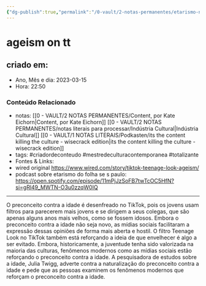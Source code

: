 ```yaml
---
{"dg-publish":true,"permalink":"/0-vault/2-notas-permanentes/etarismo-no-tiktok/","tags":["permanente","criadordeconteudo","mestredeculturacontemporanea","totalizante"],"dgHomeLink":true,"dgShowLocalGraph":true,"dgShowFileTree":true,"dgEnableSearch":true,"noteIcon":""}
---
```


# ageism on tt

## criado em: 

- Ano, Mês e dia: 2023-03-15
- Hora: 22:50

### Conteúdo Relacionado

- notas: [[0 - VAULT/2 NOTAS PERMANENTES/Content, por Kate Eichorn\|Content, por Kate Eichorn]] [[0 - VAULT/2 NOTAS PERMANENTES/notas literais para processar/Indústria Cultural\|Indústria Cultural]] [[0 - VAULT/1 NOTAS LITERAIS/Podkasten/its the content killing the culture - wisecrack edition\|its the content killing the culture - wisecrack edition]]
- tags: #criadordeconteudo #mestredeculturacontemporanea #totalizante 
- Fontes & Links: 
- wired original https://www.wired.com/story/tiktok-teenage-look-ageism/
- podcast sobre etarismo do folha se s paulo: https://open.spotify.com/episode/11mPjJzSoFB7twTcOC5HfN?si=gRl49_MWTN-O3u0zzqW0IQ
---

O preconceito contra a idade é desenfreado no TikTok, pois os jovens usam filtros para parecerem mais jovens e se dirigem a seus colegas, que são apenas alguns anos mais velhos, como se fossem idosos. Embora o preconceito contra a idade não seja novo, as mídias sociais facilitaram a expressão dessas opiniões de forma mais aberta e hostil. O filtro Teenage Look no TikTok também está reforçando a ideia de que envelhecer é algo a ser evitado. Embora, historicamente, a juventude tenha sido valorizada na maioria das culturas, fenômenos modernos como as mídias sociais estão reforçando o preconceito contra a idade. A pesquisadora de estudos sobre a idade, Julia Twigg, adverte contra a naturalização do preconceito contra a idade e pede que as pessoas examinem os fenômenos modernos que reforçam o preconceito contra a idade.